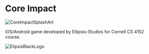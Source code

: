 # Core Impact


![CoreImpactSplashArt](https://user-images.githubusercontent.com/43297289/111014831-a35a1680-8373-11eb-89ab-2eae9c5ca990.png)

iOS/Android game developed by Ellipsis-Studios for Cornell CS 4152 course.

![ElipsisBlackLogo](https://user-images.githubusercontent.com/43297289/111014928-372be280-8374-11eb-80f7-ce5c6e6af3b5.png)
